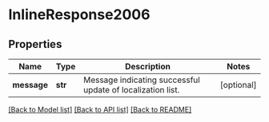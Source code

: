 # InlineResponse2006

## Properties
Name | Type | Description | Notes
------------ | ------------- | ------------- | -------------
**message** | **str** | Message indicating successful update of localization list. | [optional] 

[[Back to Model list]](../README.md#documentation-for-models) [[Back to API list]](../README.md#documentation-for-api-endpoints) [[Back to README]](../README.md)

